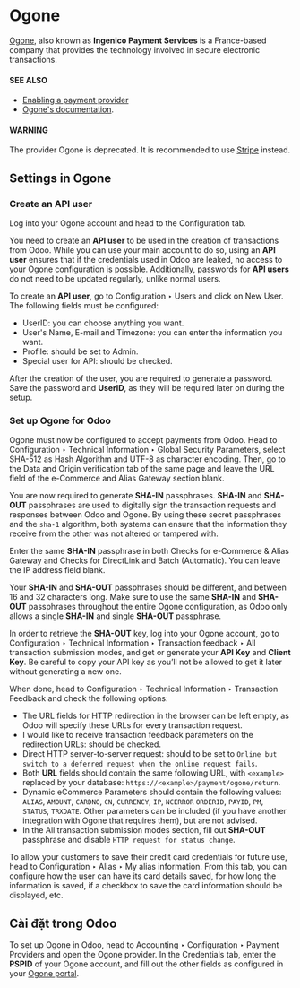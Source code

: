# Ogone

[Ogone](https://www.ingenico.com/), also known as **Ingenico Payment Services** is a France-based
company that provides the technology involved in secure electronic transactions.

#### SEE ALSO
- [Enabling a payment provider](applications/finance/payment_providers.md#payment-providers-add-new)
- [Ogone's documentation](https://epayments-support.ingenico.com/get-started/).

#### WARNING
The provider Ogone is deprecated. It is recommended to use [Stripe](applications/finance/payment_providers/stripe.md) instead.

## Settings in Ogone

### Create an API user

Log into your Ogone account and head to the Configuration tab.

You need to create an **API user** to be used in the creation of transactions from Odoo. While you
can use your main account to do so, using an **API user** ensures that if the credentials used in
Odoo are leaked, no access to your Ogone configuration is possible. Additionally, passwords for
**API users** do not need to be updated regularly, unlike normal users.

To create an **API user**, go to Configuration ‣ Users and click on
New User. The following fields must be configured:

<a id="ogone-ogone"></a>
- UserID: you can choose anything you want.
- User's Name, E-mail and Timezone: you can enter the information you want.
- Profile: should be set to Admin.
- Special user for API: should be checked.

After the creation of the user, you are required to generate a password. Save the password and
**UserID**, as they will be required later on during the setup.

### Set up Ogone for Odoo

Ogone must now be configured to accept payments from Odoo. Head to Configuration ‣
Technical Information ‣ Global Security Parameters, select SHA-512 as
Hash Algorithm and UTF-8 as character encoding. Then, go to the
Data and Origin verification tab of the same page and leave the URL field of the
e-Commerce and Alias Gateway section blank.

You are now required to generate **SHA-IN** passphrases. **SHA-IN** and **SHA-OUT** passphrases are
used to digitally sign the transaction requests and responses between Odoo and Ogone. By using these
secret passphrases and the `sha-1` algorithm, both systems can ensure that the information they
receive from the other was not altered or tampered with.

Enter the same **SHA-IN** passphrase in both Checks for e-Commerce & Alias Gateway and
Checks for DirectLink and Batch (Automatic). You can leave the IP address field blank.

Your **SHA-IN** and **SHA-OUT** passphrases should be different, and between 16 and 32 characters
long. Make sure to use the same **SHA-IN** and **SHA-OUT** passphrases throughout the entire Ogone
configuration, as Odoo only allows a single **SHA-IN** and single **SHA-OUT** passphrase.

In order to retrieve the **SHA-OUT** key, log into your Ogone account, go to
Configuration ‣ Technical Information ‣ Transaction feedback ‣ All
transaction submission modes, and get or generate your **API Key** and **Client Key**. Be careful
to copy your API key as you’ll not be allowed to get it later without generating a new one.

When done, head to Configuration ‣ Technical Information ‣ Transaction Feedback
and check the following options:

- The URL fields for HTTP redirection in the browser can be left empty, as
  Odoo will specify these URLs for every transaction request.
- I would like to receive transaction feedback parameters on the redirection URLs:
  should be checked.
- Direct HTTP server-to-server request: should to be set to `Online but switch to a
  deferred request when the online request fails`.
- Both **URL** fields should contain the same following URL, with `<example>` replaced by your
  database: `https://<example>/payment/ogone/return`.
- Dynamic eCommerce Parameters should contain the following values: `ALIAS`, `AMOUNT`,
  `CARDNO`, `CN`, `CURRENCY`, `IP`, `NCERROR` `ORDERID`, `PAYID`, `PM`, `STATUS`, `TRXDATE`. Other
  parameters can be included (if you have another integration with Ogone that requires them), but
  are not advised.
- In the All transaction submission modes section, fill out **SHA-OUT** passphrase and
  disable `HTTP request for status change`.

To allow your customers to save their credit card credentials for future use, head to
Configuration ‣ Alias ‣ My alias information. From this tab, you can configure
how the user can have its card details saved, for how long the information is saved, if a checkbox
to save the card information should be displayed, etc.

## Cài đặt trong Odoo

To set up Ogone in Odoo, head to Accounting ‣ Configuration ‣ Payment Providers
and open the Ogone provider. In the Credentials tab, enter the **PSPID** of your Ogone
account, and fill out the other fields as configured in your [Ogone portal](#ogone-ogone).
